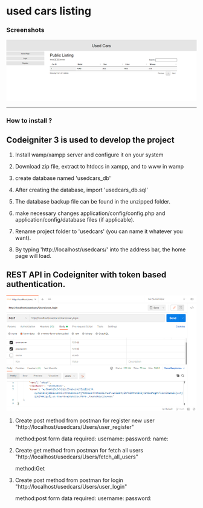 # used cars listing

### Screenshots

![url-shortener](img/webapp.png)

---

### How to install ?

## Codeigniter 3 is used to develop the project

1. Install wamp/xampp server and configure it on your system

2. Download zip file, extract to htdocs in xampp, and to www in wamp

3. create database named 'usedcars_db'

4. After creating the database, import 'usedcars_db.sql'

5. The database backup file can be found in the unzipped folder.

6. make necessary changes application/config/config.php and application/config/database files (if applicable).

7. Rename project folder to 'usedcars' (you can name it whatever you want).

8. By typing 'http://localhost/usedcars/' into the address bar, the home page will load.

## REST API in Codeigniter with token based authentication.

![url-shortener](img/scrnsht.png)

1. Create post method from postman for register new user "http://localhost/usedcars/Users/user_register"

   method:post
   form data required:
   username:
   password:
   name:

2. Create get method from postman for fetch all users "http://localhost/usedcars/Users/fetch_all_users"

   method:Get

3. Create post method from postman for login "http://localhost/usedcars/Users/user_login"

   method:post
   form data required:
   username:
   password:
